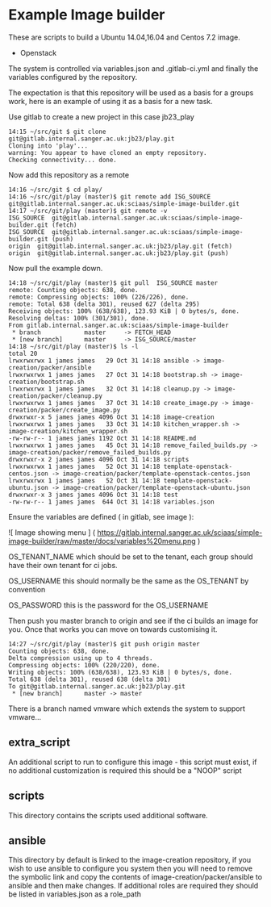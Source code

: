 # Example Image builder

These are scripts to build a Ubuntu 14.04,16.04 and Centos 7.2 image. 
- Openstack 

The system is controlled via variables.json and .gitlab-ci.yml and finally the variables configured by the repository.

The expectation is that this repository will be used as a basis for a groups work, here is an example of using it as a basis for a new task.

Use gitlab to create a new project in this case jb23_play


```
14:15 ~/src/git $ git clone git@gitlab.internal.sanger.ac.uk:jb23/play.git
Cloning into 'play'...
warning: You appear to have cloned an empty repository.
Checking connectivity... done.
```

Now add this repository as a remote

```
14:16 ~/src/git $ cd play/
14:16 ~/src/git/play (master)$ git remote add ISG_SOURCE git@gitlab.internal.sanger.ac.uk:sciaas/simple-image-builder.git
14:17 ~/src/git/play (master)$ git remote -v
ISG_SOURCE	git@gitlab.internal.sanger.ac.uk:sciaas/simple-image-builder.git (fetch)
ISG_SOURCE	git@gitlab.internal.sanger.ac.uk:sciaas/simple-image-builder.git (push)
origin	git@gitlab.internal.sanger.ac.uk:jb23/play.git (fetch)
origin	git@gitlab.internal.sanger.ac.uk:jb23/play.git (push)
```

Now pull the example down.

```
14:18 ~/src/git/play (master)$ git pull  ISG_SOURCE master
remote: Counting objects: 638, done.
remote: Compressing objects: 100% (226/226), done.
remote: Total 638 (delta 301), reused 627 (delta 295)
Receiving objects: 100% (638/638), 123.93 KiB | 0 bytes/s, done.
Resolving deltas: 100% (301/301), done.
From gitlab.internal.sanger.ac.uk:sciaas/simple-image-builder
 * branch            master     -> FETCH_HEAD
 * [new branch]      master     -> ISG_SOURCE/master
14:18 ~/src/git/play (master)$ ls -l
total 20
lrwxrwxrwx 1 james james   29 Oct 31 14:18 ansible -> image-creation/packer/ansible
lrwxrwxrwx 1 james james   27 Oct 31 14:18 bootstrap.sh -> image-creation/bootstrap.sh
lrwxrwxrwx 1 james james   32 Oct 31 14:18 cleanup.py -> image-creation/packer/cleanup.py
lrwxrwxrwx 1 james james   37 Oct 31 14:18 create_image.py -> image-creation/packer/create_image.py
drwxrwxr-x 5 james james 4096 Oct 31 14:18 image-creation
lrwxrwxrwx 1 james james   33 Oct 31 14:18 kitchen_wrapper.sh -> image-creation/kitchen_wrapper.sh
-rw-rw-r-- 1 james james 1192 Oct 31 14:18 README.md
lrwxrwxrwx 1 james james   45 Oct 31 14:18 remove_failed_builds.py -> image-creation/packer/remove_failed_builds.py
drwxrwxr-x 2 james james 4096 Oct 31 14:18 scripts
lrwxrwxrwx 1 james james   52 Oct 31 14:18 template-openstack-centos.json -> image-creation/packer/template-openstack-centos.json
lrwxrwxrwx 1 james james   52 Oct 31 14:18 template-openstack-ubuntu.json -> image-creation/packer/template-openstack-ubuntu.json
drwxrwxr-x 3 james james 4096 Oct 31 14:18 test
-rw-rw-r-- 1 james james  644 Oct 31 14:18 variables.json
```

Ensure the variables are defined ( in gitlab, see image ):

![ Image showing menu ] ( https://gitlab.internal.sanger.ac.uk/sciaas/simple-image-builder/raw/master/docs/variables%20menu.png )

OS_TENANT_NAME which should be set to the tenant, each group should have their own tenant for ci jobs.

OS_USERNAME this should normally be the same as the OS_TENANT by convention

OS_PASSWORD this is the password for the OS_USERNAME


Then push you master branch to origin and see if the ci builds an image for you. Once that works you can move on towards customising it.

```
14:27 ~/src/git/play (master)$ git push origin master
Counting objects: 638, done.
Delta compression using up to 4 threads.
Compressing objects: 100% (220/220), done.
Writing objects: 100% (638/638), 123.93 KiB | 0 bytes/s, done.
Total 638 (delta 301), reused 638 (delta 301)
To git@gitlab.internal.sanger.ac.uk:jb23/play.git
 * [new branch]      master -> master
```

There is a branch named vmware which extends the system to support vmware...

## extra_script

An additional script to run to configure this image - this script must exist, if no additional customization is required this should be a "NOOP" script

## scripts

This directory contains the scripts used additional software. 

## ansible

This directory by default is linked to the image-creation repository, if you wish to use ansible to configure you system then you will need to remove the symbolic link and copy the contents of image-creation/packer/ansible to ansible and then make changes. If additional roles are required they should be listed in variables.json as a role_path


